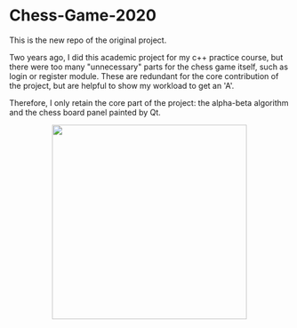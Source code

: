 # Chess-Game-2020
This is the new repo of the original project. 

Two years ago, I did this academic project for my c++ practice course, but there were too many "unnecessary" parts for the chess game itself, such as login or register module. These are redundant for the core contribution of the project, but are helpful to show my workload to get an 'A'.

Therefore, I only retain the core part of the project: the alpha-beta algorithm and the chess board panel painted by Qt.

<div align=center><img width="350" height="350" src="https://github.com/Kenny-ting/Chess-Game-2020/blob/master/img-for-readme.png"/></div>
